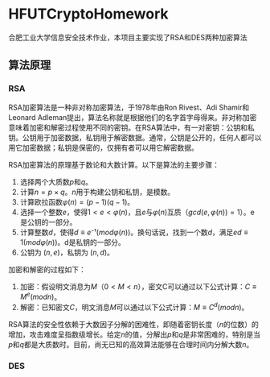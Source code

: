 # HFUTCryptoHomework
合肥工业大学信息安全技术作业，本项目主要实现了RSA和DES两种加密算法

## 算法原理

### RSA

RSA加密算法是一种非对称加密算法，于1978年由Ron Rivest、Adi Shamir和Leonard Adleman提出，算法名称就是根据他们的名字首字母得来。非对称加密意味着加密和解密过程使用不同的密钥。在RSA算法中，有一对密钥：公钥和私钥。公钥用于加密数据，私钥用于解密数据。通常，公钥是公开的，任何人都可以用它加密数据；私钥是保密的，仅拥有者可以用它解密数据。

RSA加密算法的原理基于数论和大数计算。以下是算法的主要步骤：

1. 选择两个大质数$p$和$q$。
2. 计算$n = p\times q$。$n$用于构建公钥和私钥，是模数。
3. 计算欧拉函数$φ(n) = (p-1)(q-1)$。
4. 选择一个整数$e$，使得$1 < e < φ(n)$，且$e$与$φ(n)$互质$（gcd(e, φ(n)) = 1）$。e是公钥的一部分。
5. 计算整数$d$，使得$d ≡ e⁻¹ (mod φ(n))$。换句话说，找到一个数$d$，满足$ed ≡ 1 (mod φ(n))$。d是私钥的一部分。
6. 公钥为 $(n, e)$，私钥为 $(n, d)$。

加密和解密的过程如下：

1. 加密：假设明文消息为$M（0 < M < n）$，密文C可以通过以下公式计算：$C ≡ M^e (mod n)$。
2. 解密：已知密文$C$，明文消息$M$可以通过以下公式计算：$M ≡ C^d (mod n)$。

RSA算法的安全性依赖于大数因子分解的困难性，即随着密钥长度（$n$的位数）的增加，攻击难度呈指数级增长。给定$n$的值，分解出$p$和$q$是非常困难的，特别是当$p$和$q$都是大质数时。目前，尚无已知的高效算法能够在合理时间内分解大数$n$。

### DES
